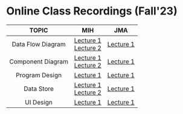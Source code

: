 # Online Class Recordings (Fall'23)

|    TOPIC   |    MIH                        |    JMA                        |
|:--------------:|:----------------------------------:|:----------------------------------:|
|     Data Flow Diagram      |               [Lecture 1](https://youtu.be/pNz8w8Cm-xM?si=Gd58R39dX1mhXkyx)  <br/>  [Lecture 2](https://www.youtube.com/watch?v=jnx2kwWonCI)             |          [Lecture 1]()                 |
|     Component Diagram     |               [Lecture 1](https://www.youtube.com/watch?v=Q0YUI7uleS0)    <br/> [Lecture 2](https://www.youtube.com/watch?v=9know5cyDKU)           |               [Lecture 1]()                 |
|     Program Design     |              [Lecture 1](https://www.youtube.com/watch?v=XkEFXzp5d7I)                 |               [Lecture 1]()                 |
|     Data Store      |                [Lecture 1](https://www.youtube.com/watch?v=KF6oKXtO1-o)    <br/> [Lecture 2](https://youtu.be/EQ-M00dHk2Q?feature=shared)                 |               [Lecture 1]()                 |
|     UI Design     |              [Lecture 1](https://youtu.be/iTSjzZ-A3dA?feature=shared)                 |               [Lecture 1]()                 |






